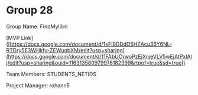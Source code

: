 # Group 28
Group Name: FindMyIllini

[MVP Link]([https://docs.google.com/document/d/1xFI9DDdO5HZAcu36Y6NL-RTDry5E3WHkfy-ZEWuqbXM/edit?usp=sharing](https://docs.google.com/document/d/11FAbUOrwoPzEjXnjeVLV5wEjAtPxIAlj/edit?usp=sharing&ouid=116313580979978182399&rtpof=true&sd=true])

Team Members: STUDENTS_NETIDS

Project Manager: rohann5
